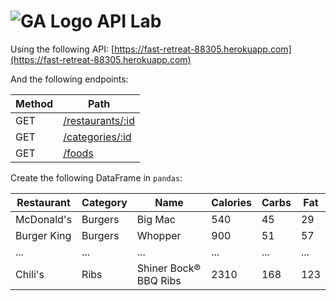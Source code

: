 # ![GA Logo](https://camo.githubusercontent.com/6ce15b81c1f06d716d753a61f5db22375fa684da/68747470733a2f2f67612d646173682e73332e616d617a6f6e6177732e636f6d2f70726f64756374696f6e2f6173736574732f6c6f676f2d39663838616536633963333837313639306533333238306663663535376633332e706e67) API Lab

Using the following API: [https://fast-retreat-88305.herokuapp.com](https://fast-retreat-88305.herokuapp.com)

And the following endpoints:

| Method | Path             |
|--------|------------------|
| GET    | [/restaurants/:id](https://fast-retreat-88305.herokuapp.com/restaurants/1) |
| GET    | [/categories/:id](https://fast-retreat-88305.herokuapp.com/categories/1)  |
| GET    | [/foods](https://fast-retreat-88305.herokuapp.com/foods)           |

Create the following DataFrame in `pandas`:

| Restaurant | Category | Name    | Calories | Carbs | Fat |
|------------|----------|---------|----------|-------|-----|
| McDonald's | Burgers  | Big Mac | 540      | 45    | 29  |
| Burger King | Burgers  | Whopper | 900      | 51    | 57  |
| ... | ...  | ... | ...      | ...    | ...  |
| Chili's | Ribs  | Shiner Bock® BBQ Ribs | 2310      | 168    | 123  |
